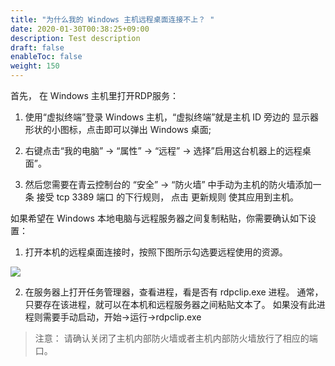 ```yaml
---
title: "为什么我的 Windows 主机远程桌面连接不上？ "
date: 2020-01-30T00:38:25+09:00
description: Test description
draft: false
enableToc: false
weight: 150
---
```


首先， 在 Windows 主机里打开RDP服务：

1. 使用“虚拟终端”登录 Windows 主机，“虚拟终端”就是主机 ID 旁边的 显示器形状的小图标，点击即可以弹出 Windows 桌面;

2. 右键点击“我的电脑” -> “属性” -> “远程” -> 选择”启用这台机器上的远程桌面”。

3. 然后您需要在青云控制台的 “安全” -> “防火墙” 中手动为主机的防火墙添加一条 接受 tcp 3389 端口 的下行规则， 点击 更新规则 使其应用到主机。

如果希望在 Windows 本地电脑与远程服务器之间复制粘贴，你需要确认如下设置：

1. 打开本机的远程桌面连接时，按照下图所示勾选要远程使用的资源。

![](../../../_images/windows_rdp.jpg)

2. 在服务器上打开任务管理器，查看进程，看是否有 rdpclip.exe 进程。 通常，只要存在该进程，就可以在本机和远程服务器之间粘贴文本了。 如果没有此进程则需要手动启动，开始->运行->rdpclip.exe

> 注意： 请确认关闭了主机内部防火墙或者主机内部防火墙放行了相应的端口。
